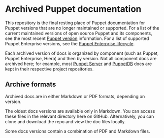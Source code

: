 # Archived Puppet documentation

This repository is the final resting place of Puppet documentation for Puppet versions that are no longer maintained or supported. For a list of the current maintained versions of open source Puppet and its components, see the most recent [Puppet version](puppet.com/docs/puppet/latest/about_agent.html) information. For a list of supported Puppet Enterprise versions, see the [Puppet Enterprise lifecycle](https://puppet.com/misc/puppet-enterprise-lifecycle).

Each archived version of docs is organized by component (such as Puppet, Puppet Enterprise, Hiera) and then by version. Not all component docs are archived here; for example, most [Puppet Server](https://github.com/puppetlabs/puppetserver/documentation) and [PuppetDB](https://github.com/puppetlabs/puppetdb/documentation) docs are kept in their respective project repositories.

## Archive formats

Archived docs are in either Markdown or PDF formats, depending on version.

The oldest docs versions are available only in Markdown. You can access these files in the relevant directory here on GitHub. Alternatively, you can clone and download the repo and view the doc files locally.

Some docs versions contain a combination of PDF and Markdown files.
